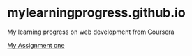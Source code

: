 # mylearningprogress.github.io

My learning progress on web development from Coursera

<html lang="en">
<head>
  <meta charset="UTF-8">
  <meta http-equiv="X-UA-Compatible" content="IE=edge">
  <meta name="viewport" content="width=device-width, initial-scale=1.0">
</head>
<body>
  <a href="https://mylearningprogress.github.io/assignmentone">My Assignment one</a>
</body>
</html>
